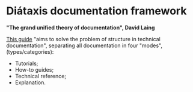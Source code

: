 # Diátaxis documentation framework

**"The grand unified theory of documentation", David Laing**

[This guide](https://diataxis.fr/_/downloads/en/latest/pdf/) "aims to solve the problem of structure in technical documentation", separating all documentation in four "modes", (types/categories):

* Tutorials;
* How-to guides;
* Technical reference;
* Explanation.
